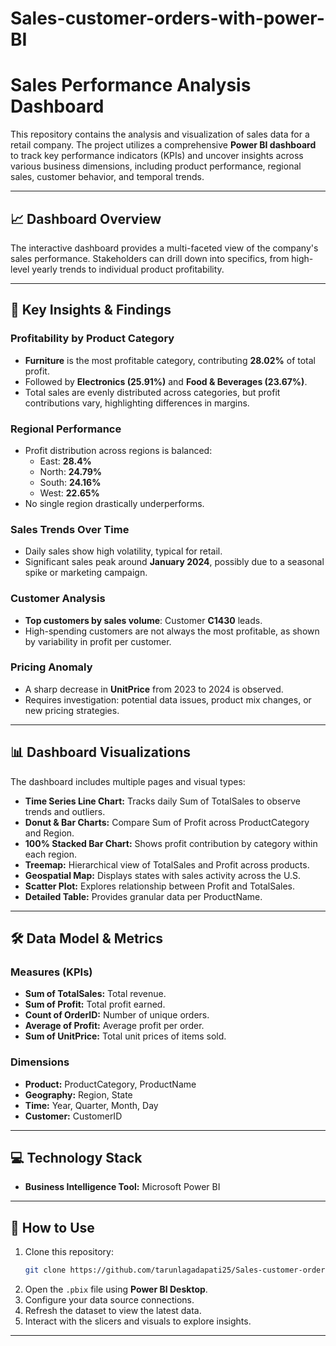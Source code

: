 # Sales-customer-orders-with-power-BI

# Sales Performance Analysis Dashboard

This repository contains the analysis and visualization of sales data for a retail company. The project utilizes a comprehensive **Power BI dashboard** to track key performance indicators (KPIs) and uncover insights across various business dimensions, including product performance, regional sales, customer behavior, and temporal trends.

---

## 📈 Dashboard Overview
The interactive dashboard provides a multi-faceted view of the company's sales performance. Stakeholders can drill down into specifics, from high-level yearly trends to individual product profitability.


---

## 🔑 Key Insights & Findings

### Profitability by Product Category
- **Furniture** is the most profitable category, contributing **28.02%** of total profit.
- Followed by **Electronics (25.91%)** and **Food & Beverages (23.67%)**.
- Total sales are evenly distributed across categories, but profit contributions vary, highlighting differences in margins.

### Regional Performance
- Profit distribution across regions is balanced:
  - East: **28.4%**
  - North: **24.79%**
  - South: **24.16%**
  - West: **22.65%**
- No single region drastically underperforms.

### Sales Trends Over Time
- Daily sales show high volatility, typical for retail.
- Significant sales peak around **January 2024**, possibly due to a seasonal spike or marketing campaign.

### Customer Analysis
- **Top customers by sales volume**: Customer **C1430** leads.
- High-spending customers are not always the most profitable, as shown by variability in profit per customer.

### Pricing Anomaly
- A sharp decrease in **UnitPrice** from 2023 to 2024 is observed.
- Requires investigation: potential data issues, product mix changes, or new pricing strategies.

---

## 📊 Dashboard Visualizations
The dashboard includes multiple pages and visual types:

- **Time Series Line Chart:** Tracks daily Sum of TotalSales to observe trends and outliers.
- **Donut & Bar Charts:** Compare Sum of Profit across ProductCategory and Region.
- **100% Stacked Bar Chart:** Shows profit contribution by category within each region.
- **Treemap:** Hierarchical view of TotalSales and Profit across products.
- **Geospatial Map:** Displays states with sales activity across the U.S.
- **Scatter Plot:** Explores relationship between Profit and TotalSales.
- **Detailed Table:** Provides granular data per ProductName.

---

## 🛠️ Data Model & Metrics

### Measures (KPIs)
- **Sum of TotalSales:** Total revenue.
- **Sum of Profit:** Total profit earned.
- **Count of OrderID:** Number of unique orders.
- **Average of Profit:** Average profit per order.
- **Sum of UnitPrice:** Total unit prices of items sold.

### Dimensions
- **Product:** ProductCategory, ProductName
- **Geography:** Region, State
- **Time:** Year, Quarter, Month, Day
- **Customer:** CustomerID

---

## 💻 Technology Stack
- **Business Intelligence Tool:** Microsoft Power BI

---

## 🚀 How to Use
1. Clone this repository:
    ```bash
    git clone https://github.com/tarunlagadapati25/Sales-customer-orders-with-power-BI.git
    ```
2. Open the `.pbix` file using **Power BI Desktop**.
3. Configure your data source connections.
4. Refresh the dataset to view the latest data.
5. Interact with the slicers and visuals to explore insights.

---
